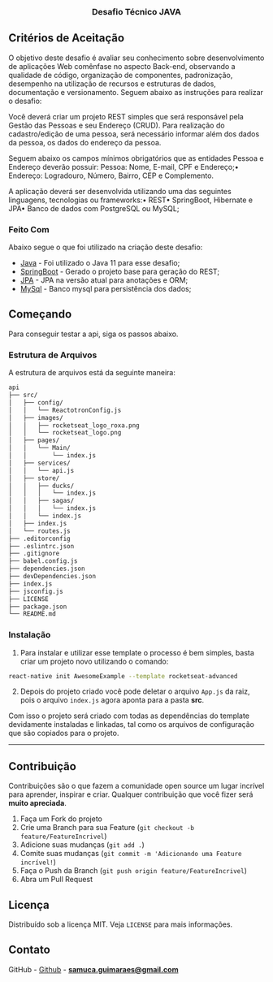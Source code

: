 <!--
*** Obrigado por estar vendo o nosso README. Se você tiver alguma sugestão
*** que possa melhorá-lo ainda mais dê um fork no repositório e crie uma Pull
*** Request ou abra uma Issue com a tag "sugestão".
*** Obrigado novamente! Agora vamos rodar esse projeto incrível :D
-->


<!-- PROJECT LOGO -->
<br />
<p align="center">
  
  <h3 align="center">Desafio Técnico JAVA </h3>
</p>

<!-- TABLE OF CONTENTS -->

## Critérios de Aceitação
<p>
O objetivo deste desafio é avaliar seu conhecimento sobre desenvolvimento de aplicações Web comênfase no aspecto Back-end, observando a qualidade de código, organização de componentes, padronização, desempenho na utilização de recursos e estruturas de dados, documentação e versionamento.
Seguem abaixo as instruções para realizar o desafio:

Você deverá criar um projeto REST simples que será responsável pela Gestão das Pessoas e seu Endereço (CRUD). Para realização do cadastro/edição de uma pessoa, será necessário informar além dos dados da pessoa, os dados do endereço da pessoa.

Seguem abaixo os campos mínimos obrigatórios que as entidades Pessoa e Endereço deverão possuir:
Pessoa: Nome, E-mail, CPF e Endereço;•
Endereço: Logradouro, Número, Bairro, CEP e Complemento.

A aplicação deverá ser desenvolvida utilizando uma das seguintes linguagens, tecnologias ou frameworks:•
REST• SpringBoot, Hibernate e JPA• Banco de dados com PostgreSQL ou MySQL;
</p>

###  Feito Com

Abaixo segue o que foi utilizado na criação deste desafio:

- [Java](https://devqa.io/brew-install-java/) - Foi utilizado o Java 11 para esse desafio;
- [SpringBoot](https://start.spring.io/) - Gerado o projeto base para geração do REST;
- [JPA](https://hibernate.org/orm/documentation/5.6/) - JPA na versão atual para anotações e ORM;
- [MySql](https://dev.mysql.com/downloads/file/?id=508095) - Banco mysql para persistência dos dados;

<!-- GETTING STARTED -->

## Começando

Para conseguir testar a api, siga os passos abaixo.


### Estrutura de Arquivos

A estrutura de arquivos está da seguinte maneira:

```bash
api
├── src/
│   ├── config/
│   │   └── ReactotronConfig.js
│   ├── images/
│   │   ├── rocketseat_logo_roxa.png
│   │   └── rocketseat_logo.png
│   ├── pages/
│   │   └── Main/
│   │       └── index.js
│   ├── services/
│   │   └── api.js
│   ├── store/
│   │   ├── ducks/
│   │   │   └── index.js
│   │   ├── sagas/
│   │   │   └── index.js
│   │   └── index.js
│   ├── index.js
│   └── routes.js
├── .editorconfig
├── .eslintrc.json
├── .gitignore
├── babel.config.js
├── dependencies.json
├── devDependencies.json
├── index.js
├── jsconfig.js
├── LICENSE
├── package.json
└── README.md
```


### Instalação

1. Para instalar e utilizar esse template o processo é bem simples, basta criar um projeto novo utilizando o comando:

```sh
react-native init AwesomeExample --template rocketseat-advanced
```

2. Depois do projeto criado você pode deletar o arquivo `App.js` da raiz, pois o arquivo `index.js` agora aponta para a pasta **src**.

Com isso o projeto será criado com todas as dependências do template devidamente instaladas e linkadas, tal como os arquivos de configuração que são copiados para o projeto.

---


## Contribuição

Contribuições são o que fazem a comunidade open source um lugar incrível para aprender, inspirar e criar. Qualquer contribuição que você fizer será **muito apreciada**.

1. Faça um Fork do projeto
2. Crie uma Branch para sua Feature (`git checkout -b feature/FeatureIncrivel`)
3. Adicione suas mudanças (`git add .`)
4. Comite suas mudanças (`git commit -m 'Adicionando uma Feature incrível!`)
5. Faça o Push da Branch (`git push origin feature/FeatureIncrivel`)
6. Abra um Pull Request


<!-- LICENSE -->

## Licença

Distribuído sob a licença MIT. Veja `LICENSE` para mais informações.

<!-- CONTACT -->

## Contato

GitHub - [Github](https://github.com/samucaguimaraes) - **samuca.guimaraes@gmail.com**
